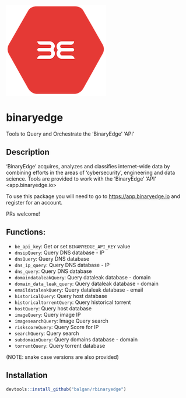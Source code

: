 
![](man/figures/be-logo.png)

# binaryedge

Tools to Query and Orchestrate the ‘BinaryEdge’ ‘API’

## Description

‘BinaryEdge’ acquires, analyzes and classifies internet-wide data by
combining efforts in the areas of ‘cybersecurity’, engineering and data
science. Tools are provided to work with the ‘BinaryEdge’ ‘API’
\<app.binaryedge.io\>

To use this package you will need to go to <https://app.binaryedge.io>
and register for an account.

PRs welcome\!

## Functions:

  - `be_api_key`: Get or set `BINARYEDGE_API_KEY` value
  - `dnsipQuery`: Query DNS database - IP
  - `dnsQuery`: Query DNS database
  - `dns_ip_query`: Query DNS database - IP
  - `dns_query`: Query DNS database
  - `domaindataleakQuery`: Query dataleak database - domain
  - `domain_data_leak_query`: Query dataleak database - domain
  - `emaildataleakQuery`: Query dataleak database - email
  - `historicalQuery`: Query host database
  - `historicaltorrentQuery`: Query historical torrent
  - `hostQuery`: Query host database
  - `imageQuery`: Query image IP
  - `imagesearchQuery`: Image Query search
  - `riskscoreQuery`: Query Score for IP
  - `searchQuery`: Query search
  - `subdomainQuery`: Query domains database - domain
  - `torrentQuery`: Query torrent database

(NOTE: snake case versions are also provided)

## Installation

``` r
devtools::install_github("balgan/rbinaryedge")
```
